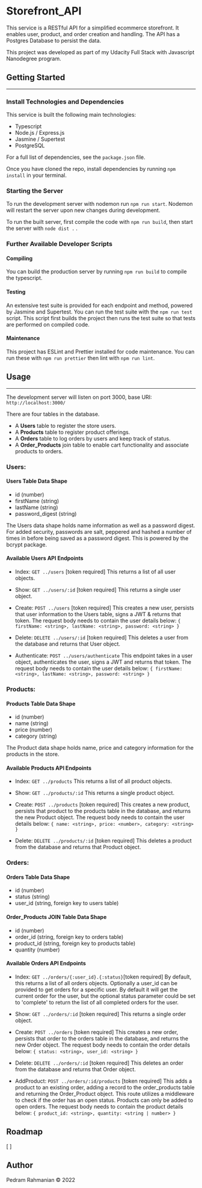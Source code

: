 # Storefront_API

This service is a RESTful API for a simplified ecommerce storefront. It enables user, product, and order creation and handling. The API has a Postgres Database to persist the data.

This project was developed as part of my Udacity Full Stack with Javascript Nanodegree program.


## Getting Started
---

### Install Technologies and Dependencies
This service is built the following main technologies:
* Typescript
* Node.js / Express.js
* Jasmine / Supertest
* PostgreSQL

For a full list of dependencies, see the  `package.json` file.

Once you have cloned the repo, install dependencies by running `npm install` in your terminal.

### Starting the Server
To run the development server with nodemon run `npm run start`. Nodemon will restart the server upon new changes during development.

To run the built server, first compile the code with `npm run build`,
then start the server with `node dist .` .

### Further Available Developer Scripts
#### Compiling
You can build the production server by running `npm run build` to compile the typescript.

#### Testing
An extensive test suite is provided for each endpoint and method, powered by Jasmine and Supertest. You can run the test suite with the `npm run test` script. This script first builds the project then runs the test suite so that tests are performed on compiled code.

#### Maintenance
This project has ESLint and Prettier installed for code maintenance. You can run these with `npm run prettier` then lint with `npm run lint`.


## Usage
---
The development server will listen on port 3000, base URI:
`http://localhost:3000/`

There are four tables in the database. 
* A **Users** table to register the store users.
* A **Products** table to register product offerings.
* A **Orders**  table to log orders by users and keep track of status.
* A **Order_Products** join table to enable cart functionality and associate products to orders.


### Users:

#### Users Table Data Shape
- id (number)
- firstName (string)
- lastName (string)
- password_digest (string)

The Users data shape holds name information as well as a password digest. For added security, passwords are salt, peppered and hashed a number of times in before being saved as a password digest. This is powered by the bcrypt package.

#### Available Users API Endpoints
* Index: `GET ../users` [token required]
This returns a list of all user objects.

* Show: `GET ../users/:id` [token required]
This returns a single user object.

* Create: `POST ../users` [token required]
This creates a new user, persists that user information to the Users table, signs a JWT & returns that token.
The request body needs to contain the user details below:
    `{
        firstName: <string>,
        lastName: <string>,
        password: <string>
    }`

* Delete: `DELETE ../users/:id` [token required]
This deletes a user from the database and returns that User object.

* Authenticate: `POST ../users/authenticate`
This endpoint takes in a user object, authenticates the user, signs a JWT and returns that token.
The request body needs to contain the user details below:
    `{
        firstName: <string>,
        lastName: <string>,
        password: <string>
    }`


### Products:

#### Products Table Data Shape
- id (number)
- name (string)
- price (number)
- category (string)

The Product data shape holds name, price and category information for the products in the store.

#### Available Products API Endpoints

* Index: `GET ../products`
This returns a list of all product objects.

* Show: `GET ../products/:id`
This returns a single product object.

* Create: `POST ../products` [token required]
This creates a new product, persists that product to the products table in the database, and returns the new Product object.
The request body needs to contain the user details below:
    `{
        name: <string>,
        price: <number>,
        category: <string>
    }`

* Delete: `DELETE ../products/:id` [token required]
This deletes a product from the database and returns that Product object.

### Orders:

#### Orders Table Data Shape
- id (number)
- status (string)
- user_id (string, foreign key to users table)

#### Order_Products JOIN Table Data Shape
- id (number)
- order_id (string, foreign key to orders table)
- product_id (string, foreign key to products table)
- quantity (number)

#### Available Orders API Endpoints
* Index: `GET ../orders/{:user_id}.{:status}`[token required]
By default, this returns a list of all orders objects. Optionally a user_id can be provided to get orders for a specific user. By default it will get the current order for the user, but the optional status parameter could be set to 'complete' to return the list of all completed orders for the user.

* Show: `GET ../orders/:id` [token required]
This returns a single order object.

* Create: `POST ../orders` [token required]
This creates a new order, persists that order to the orders table in the database, and returns the new Order object.
The request body needs to contain the order details below:
    `{
        status: <string>,
        user_id: <string>
    }`

* Delete: `DELETE ../orders/:id` [token required]
This deletes an order from the database and returns that Order object.

* AddProduct: `POST ../orders/:id/products` [token required]
This adds a product to an existing order, adding a record to the order_products table and returning the Order_Product object. This route utilizes a middleware to check if the order has an open status. Products can only be added to open orders.
The request body needs to contain the product details below:
    `{
        product_id: <string>,
        quantity: <string | number>
    }`

## Roadmap
[ ] 


## Author
Pedram Rahmanian
&copy; 2022